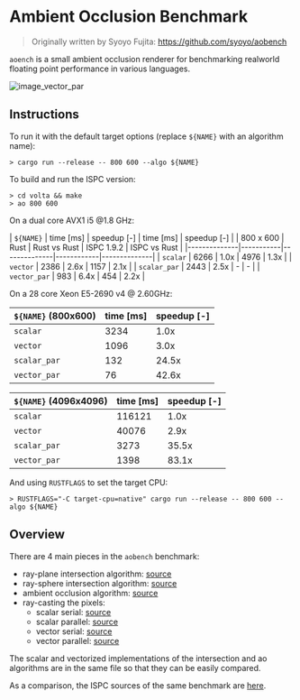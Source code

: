 # Ambient Occlusion Benchmark

> Originally written by Syoyo Fujita: https://github.com/syoyo/aobench

`aoench` is a small ambient occlusion renderer for benchmarking realworld
floating point performance in various languages.

![image_vector_par](https://user-images.githubusercontent.com/904614/41043073-653aa5be-69a3-11e8-8a9d-007def8516cc.png)

## Instructions


To run it with the default target options (replace `${NAME}` with an algorithm name):

```
> cargo run --release -- 800 600 --algo ${NAME}
```

To build and run the ISPC version:

```
> cd volta && make
> ao 800 600
```

On a dual core AVX1 i5 @1.8 GHz:

| `${NAME}`    | time [ms] | speedup  [-] | time  [ms] | speedup  [-] |
| 800 x 600    |      Rust | Rust vs Rust | ISPC 1.9.2 | ISPC vs Rust |
|--------------|-----------|--------------|------------|--------------|
| `scalar`     |      6266 |         1.0x |       4976 |         1.3x |
| `vector`     |      2386 |         2.6x |       1157 |         2.1x |
| `scalar_par` |      2443 |         2.5x |          - |            - |
| `vector_par` |       983 |         6.4x |        454 |         2.2x |

On a 28 core Xeon E5-2690 v4 @ 2.60GHz:

| `${NAME}` (800x600) | time [ms] | speedup [-] |
|---------------------|-----------|-------------|
| `scalar`            |      3234 |        1.0x |
| `vector`            |      1096 |        3.0x |
| `scalar_par`        |       132 |       24.5x |
| `vector_par`        |        76 |       42.6x |

| `${NAME}` (4096x4096) | time [ms] | speedup [-] |
|-----------------------|-----------|-------------|
| `scalar`              |    116121 |        1.0x |
| `vector`              |     40076 |        2.9x |
| `scalar_par`          |      3273 |       35.5x |
| `vector_par`          |      1398 |       83.1x |

And using `RUSTFLAGS` to set the target CPU:

```
> RUSTFLAGS="-C target-cpu=native" cargo run --release -- 800 600 --algo ${NAME}
```

## Overview

There are 4 main pieces in the `aobench` benchmark:

* ray-plane intersection algorithm: [source](https://github.com/gnzlbg/aobench/blob/master/src/intersection/ray_plane.rs)
* ray-sphere intersection algorithm: [source](https://github.com/gnzlbg/aobench/blob/master/src/intersection/ray_sphere.rs)
* ambient occlusion algorithm: [source](https://github.com/gnzlbg/aobench/blob/master/src/ambient_occlusion.rs)
* ray-casting the pixels:
  * scalar serial: [source](https://github.com/gnzlbg/aobench/blob/master/src/scalar.rs)
  * scalar parallel: [source](https://github.com/gnzlbg/aobench/blob/master/src/scalar_parallel.rs)
  * vector serial: [source](https://github.com/gnzlbg/aobench/blob/master/src/vector.rs)
  * vector parallel: [source](https://github.com/gnzlbg/aobench/blob/master/src/vector_parallel.rs)

The scalar and vectorized implementations of the intersection and ao algorithms
are in the same file so that they can be easily compared.

As a comparison, the ISPC sources of the same benchmark are [here](https://github.com/ispc/ispc/tree/master/examples/aobench).
